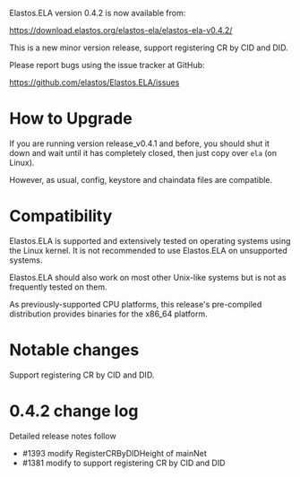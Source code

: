 Elastos.ELA version 0.4.2 is now available from:

  <https://download.elastos.org/elastos-ela/elastos-ela-v0.4.2/>

This is a new minor version release, support registering CR by CID and DID. 

Please report bugs using the issue tracker at GitHub:

  <https://github.com/elastos/Elastos.ELA/issues>

How to Upgrade
==============

If you are running version release_v0.4.1 and before, you should shut it down and wait until
 it has completely closed, then just copy over `ela` (on Linux).

However, as usual, config, keystore and chaindata files are compatible.

Compatibility
==============

Elastos.ELA is supported and extensively tested on operating systems
using the Linux kernel. It is not recommended to use Elastos.ELA on
unsupported systems.

Elastos.ELA should also work on most other Unix-like systems but is not
as frequently tested on them.

As previously-supported CPU platforms, this release's pre-compiled
distribution provides binaries for the x86_64 platform.

Notable changes
===============

Support registering CR by CID and DID.

0.4.2 change log
=================

Detailed release notes follow

- #1393 modify RegisterCRByDIDHeight of mainNet
- #1381 modify to support registering CR by CID and DID